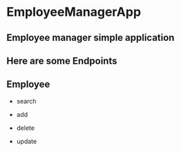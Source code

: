 # EmployeeManagerApp

## Employee manager simple application

## Here are some Endpoints

## Employee

- search

- add

- delete

- update

